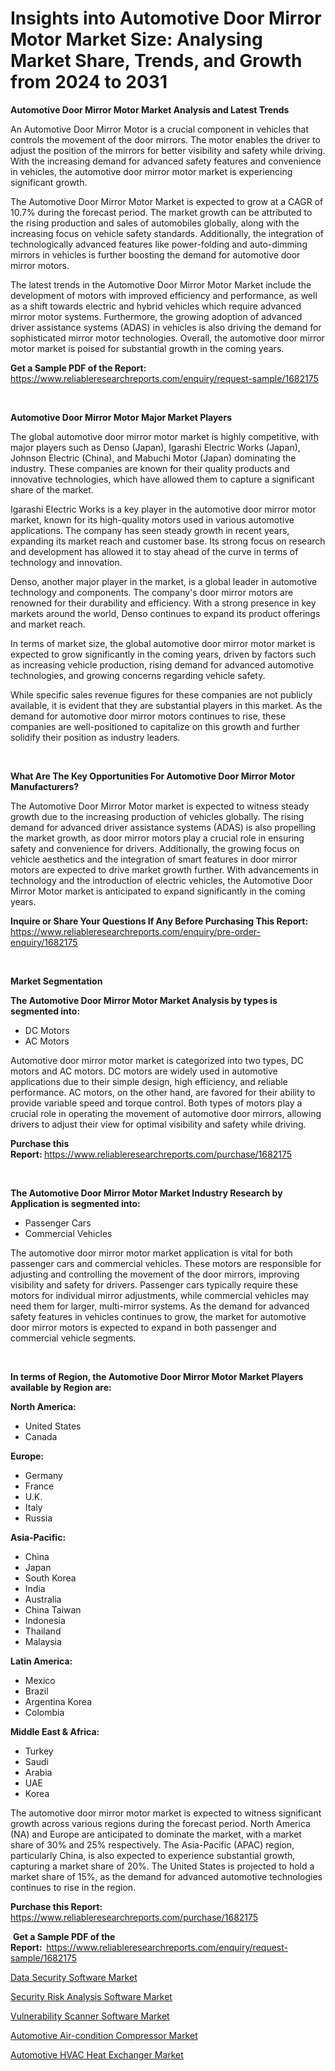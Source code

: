 <p><h1>Insights into Automotive Door Mirror Motor Market Size: Analysing Market Share, Trends, and Growth from 2024 to 2031</h1></p><p><strong>Automotive Door Mirror Motor Market Analysis and Latest Trends</strong></p>
<p><p>An Automotive Door Mirror Motor is a crucial component in vehicles that controls the movement of the door mirrors. The motor enables the driver to adjust the position of the mirrors for better visibility and safety while driving. With the increasing demand for advanced safety features and convenience in vehicles, the automotive door mirror motor market is experiencing significant growth.</p><p>The Automotive Door Mirror Motor Market is expected to grow at a CAGR of 10.7% during the forecast period. The market growth can be attributed to the rising production and sales of automobiles globally, along with the increasing focus on vehicle safety standards. Additionally, the integration of technologically advanced features like power-folding and auto-dimming mirrors in vehicles is further boosting the demand for automotive door mirror motors.</p><p>The latest trends in the Automotive Door Mirror Motor Market include the development of motors with improved efficiency and performance, as well as a shift towards electric and hybrid vehicles which require advanced mirror motor systems. Furthermore, the growing adoption of advanced driver assistance systems (ADAS) in vehicles is also driving the demand for sophisticated mirror motor technologies. Overall, the automotive door mirror motor market is poised for substantial growth in the coming years.</p></p>
<p><strong>Get a Sample PDF of the Report:&nbsp;</strong> <a href="https://www.reliableresearchreports.com/enquiry/request-sample/1682175">https://www.reliableresearchreports.com/enquiry/request-sample/1682175</a></p>
<p>&nbsp;</p>
<p><strong>Automotive Door Mirror Motor Major Market Players</strong></p>
<p><p>The global automotive door mirror motor market is highly competitive, with major players such as Denso (Japan), Igarashi Electric Works (Japan), Johnson Electric (China), and Mabuchi Motor (Japan) dominating the industry. These companies are known for their quality products and innovative technologies, which have allowed them to capture a significant share of the market.</p><p>Igarashi Electric Works is a key player in the automotive door mirror motor market, known for its high-quality motors used in various automotive applications. The company has seen steady growth in recent years, expanding its market reach and customer base. Its strong focus on research and development has allowed it to stay ahead of the curve in terms of technology and innovation.</p><p>Denso, another major player in the market, is a global leader in automotive technology and components. The company's door mirror motors are renowned for their durability and efficiency. With a strong presence in key markets around the world, Denso continues to expand its product offerings and market reach.</p><p>In terms of market size, the global automotive door mirror motor market is expected to grow significantly in the coming years, driven by factors such as increasing vehicle production, rising demand for advanced automotive technologies, and growing concerns regarding vehicle safety.</p><p>While specific sales revenue figures for these companies are not publicly available, it is evident that they are substantial players in this market. As the demand for automotive door mirror motors continues to rise, these companies are well-positioned to capitalize on this growth and further solidify their position as industry leaders.</p></p>
<p>&nbsp;</p>
<p><strong>What Are The Key Opportunities For Automotive Door Mirror Motor Manufacturers?</strong></p>
<p><p>The Automotive Door Mirror Motor market is expected to witness steady growth due to the increasing production of vehicles globally. The rising demand for advanced driver assistance systems (ADAS) is also propelling the market growth, as door mirror motors play a crucial role in ensuring safety and convenience for drivers. Additionally, the growing focus on vehicle aesthetics and the integration of smart features in door mirror motors are expected to drive market growth further. With advancements in technology and the introduction of electric vehicles, the Automotive Door Mirror Motor market is anticipated to expand significantly in the coming years.</p></p>
<p><strong>Inquire or Share Your Questions If Any Before Purchasing This Report:</strong> <a href="https://www.reliableresearchreports.com/enquiry/pre-order-enquiry/1682175">https://www.reliableresearchreports.com/enquiry/pre-order-enquiry/1682175</a></p>
<p>&nbsp;</p>
<p><strong>Market Segmentation</strong></p>
<p><strong>The Automotive Door Mirror Motor Market Analysis by types is segmented into:</strong></p>
<p><ul><li>DC Motors</li><li>AC Motors</li></ul></p>
<p><p>Automotive door mirror motor market is categorized into two types, DC motors and AC motors. DC motors are widely used in automotive applications due to their simple design, high efficiency, and reliable performance. AC motors, on the other hand, are favored for their ability to provide variable speed and torque control. Both types of motors play a crucial role in operating the movement of automotive door mirrors, allowing drivers to adjust their view for optimal visibility and safety while driving.</p></p>
<p><strong>Purchase this Report:&nbsp;</strong><a href="https://www.reliableresearchreports.com/purchase/1682175">https://www.reliableresearchreports.com/purchase/1682175</a></p>
<p>&nbsp;</p>
<p><strong>The Automotive Door Mirror Motor Market Industry Research by Application is segmented into:</strong></p>
<p><ul><li>Passenger Cars</li><li>Commercial Vehicles</li></ul></p>
<p><p>The automotive door mirror motor market application is vital for both passenger cars and commercial vehicles. These motors are responsible for adjusting and controlling the movement of the door mirrors, improving visibility and safety for drivers. Passenger cars typically require these motors for individual mirror adjustments, while commercial vehicles may need them for larger, multi-mirror systems. As the demand for advanced safety features in vehicles continues to grow, the market for automotive door mirror motors is expected to expand in both passenger and commercial vehicle segments.</p></p>
<p>&nbsp;</p>
<p><strong>In terms of Region, the Automotive Door Mirror Motor Market Players available by Region are:</strong></p>
<p>
    <p> <strong> North America: </strong>
        <ul>
            <li>United States</li>
            <li>Canada</li>
        </ul>
        </p> 
    <p> <strong> Europe: </strong>
        <ul>
            <li>Germany</li>
            <li>France</li>
            <li>U.K.</li>
            <li>Italy</li>
            <li>Russia</li>
        </ul>
        </p> 
    <p> <strong> Asia-Pacific: </strong>
        <ul>
            <li>China</li>
            <li>Japan</li>
            <li>South Korea</li>
            <li>India</li>
            <li>Australia</li>
            <li>China Taiwan</li>
            <li>Indonesia</li>
            <li>Thailand</li>
            <li>Malaysia</li>
        </ul>
        </p> 
    <p> <strong> Latin America: </strong>
        <ul>
            <li>Mexico</li>
            <li>Brazil</li>
            <li>Argentina Korea</li>
            <li>Colombia</li>
        </ul>
        </p> 
    <p> <strong> Middle East & Africa: </strong>
        <ul>
            <li>Turkey</li>
            <li>Saudi</li>
            <li>Arabia</li>
            <li>UAE</li>
            <li>Korea</li>
        </ul>
    </p>
    </p>
<p><p>The automotive door mirror motor market is expected to witness significant growth across various regions during the forecast period. North America (NA) and Europe are anticipated to dominate the market, with a market share of 30% and 25% respectively. The Asia-Pacific (APAC) region, particularly China, is also expected to experience substantial growth, capturing a market share of 20%. The United States is projected to hold a market share of 15%, as the demand for advanced automotive technologies continues to rise in the region.</p></p>
<p><strong>Purchase this Report: </strong><a href="https://www.reliableresearchreports.com/purchase/1682175">https://www.reliableresearchreports.com/purchase/1682175</a></p>
<p>&nbsp;<strong>Get a Sample PDF of the Report:&nbsp;&nbsp;</strong><a href="https://www.reliableresearchreports.com/enquiry/request-sample/1682175">https://www.reliableresearchreports.com/enquiry/request-sample/1682175</a></p>
<p><strong></strong></p>
<p><p><a href="https://medium.com/@terrellconn/data-security-software-market-analysis-and-sze-forecasted-for-period-from-2024-to-2031-a996dff07c80">Data Security Software Market</a></p><p><a href="https://medium.com/@terrellconn/security-risk-analysis-software-nbsp-market-focuses-on-market-share-size-and-projected-forecast-3517dced72cd">Security Risk Analysis Software Market</a></p><p><a href="https://medium.com/@terrellconn/vulnerability-scanner-software-market-insights-into-market-cagr-market-trends-and-growth-2876a51d740d">Vulnerability Scanner Software Market</a></p><p><a href="https://github.com/jsmusil/Market-Research-Report-List-2/blob/main/automotive-air-condition-compressor-market.md">Automotive Air-condition Compressor Market</a></p><p><a href="https://github.com/bmorecock/Market-Research-Report-List-2/blob/main/automotive-hvac-heat-exchanger-market.md">Automotive HVAC Heat Exchanger Market</a></p></p>